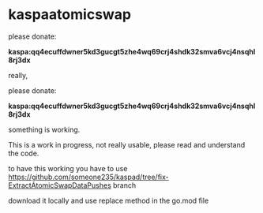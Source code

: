 # kaspaatomicswap

please donate:

**kaspa:qq4ecuffdwner5kd3gucgt5zhe4wq69crj4shdk32smva6vcj4nsqhl8rj3dx**

really,

please donate:

**kaspa:qq4ecuffdwner5kd3gucgt5zhe4wq69crj4shdk32smva6vcj4nsqhl8rj3dx**


something is working.


This is a work in progress, not really usable, please read and understand the code. 


to have this working you have to use 
https://github.com/someone235/kaspad/tree/fix-ExtractAtomicSwapDataPushes
branch


download it locally and use replace method in the go.mod file
